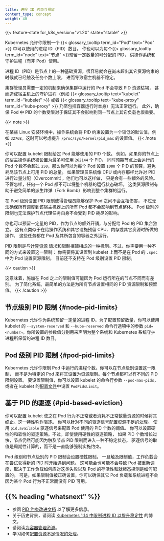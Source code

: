 ```yaml
---
title: 进程 ID 约束与预留
content_type: concept
weight: 40
---
```


<!--
reviewers:
- derekwaynecarr
title: Process ID Limits And Reservations
content_type: concept
weight: 40
-->

<!-- overview -->

{{< feature-state for_k8s_version="v1.20" state="stable" >}}

<!--
Kubernetes allow you to limit the number of process IDs (PIDs) that a
{{< glossary_tooltip term_id="Pod" text="Pod" >}} can use.
You can also reserve a number of allocatable PIDs for each {{< glossary_tooltip term_id="node" text="node" >}}
for use by the operating system and daemons (rather than by Pods).
-->
Kubernetes 允许你限制一个 {{< glossary_tooltip term_id="Pod" text="Pod" >}}
中可以使用的进程 ID（PID）数目。
你也可以为每个{{< glossary_tooltip term_id="node" text="节点" >}}预留一定数量的可分配的 PID，
供操作系统和守护进程（而非 Pod）使用。

<!-- body -->

<!--
Process IDs (PIDs) are a fundamental resource on nodes. It is trivial to hit the
task limit without hitting any other resource limits, which can then cause
instability to a host machine.
-->
进程 ID（PID）是节点上的一种基础资源。很容易就会在尚未超出其它资源约束的时候就已经触及任务个数上限，
进而导致宿主机器不稳定。

<!--
Cluster administrators require mechanisms to ensure that Pods running in the
cluster cannot induce PID exhaustion that prevents host daemons (such as the
{{< glossary_tooltip text="kubelet" term_id="kubelet" >}} or
{{< glossary_tooltip text="kube-proxy" term_id="kube-proxy" >}},
and potentially also the container runtime) from running.
In addition, it is important to ensure that PIDs are limited among Pods in order
to ensure they have limited impact on other workloads on the same node.
-->
集群管理员需要一定的机制来确保集群中运行的 Pod 不会导致 PID 资源枯竭，
甚而造成宿主机上的守护进程（例如
{{< glossary_tooltip text="kubelet" term_id="kubelet" >}} 或者
{{< glossary_tooltip text="kube-proxy" term_id="kube-proxy" >}}
乃至包括容器运行时本身）无法正常运行。
此外，确保 Pod 中 PID 的个数受限对于保证其不会影响到同一节点上其它负载也很重要。

{{< note >}}
<!--
On certain Linux installations, the operating system sets the PIDs limit to a low default,
such as `32768`. Consider raising the value of `/proc/sys/kernel/pid_max`.
-->
在某些 Linux 安装环境中，操作系统会将 PID 约束设置为一个较低的默认值，例如
`32768`。这时可以考虑提升 `/proc/sys/kernel/pid_max` 的设置值。
{{< /note >}}

<!--
You can configure a kubelet to limit the number of PIDs a given Pod can consume.
For example, if your node's host OS is set to use a maximum of `262144` PIDs and
expect to host less than `250` Pods, one can give each Pod a budget of `1000`
PIDs to prevent using up that node's overall number of available PIDs. If the
admin wants to overcommit PIDs similar to CPU or memory, they may do so as well
with some additional risks. Either way, a single Pod will not be able to bring
the whole machine down. This kind of resource limiting helps to prevent simple
fork bombs from affecting operation of an entire cluster.
-->
你可以配置 kubelet 限制给定 Pod 能够使用的 PID 个数。
例如，如果你的节点上的宿主操作系统被设置为最多可使用 `262144` 个 PID，
同时预期节点上会运行的 Pod 个数不会超过 `250`，那么你可以为每个 Pod 设置 `1000` 个 PID
的预算，避免耗尽该节点上可用 PID 的总量。
如果管理员系统像 CPU 或内存那样允许对 PID 进行过量分配（Overcommit），他们也可以这样做，
只是会有一些额外的风险。不管怎样，任何一个 Pod 都不可以将整个机器的运行状态破坏。
这类资源限制有助于避免简单的派生炸弹（Fork Bomb）影响到整个集群的运行。

<!--
Per-Pod PID limiting allows administrators to protect one Pod from another, but
does not ensure that all Pods scheduled onto that host are unable to impact the node overall.
Per-Pod limiting also does not protect the node agents themselves from PID exhaustion.

You can also reserve an amount of PIDs for node overhead, separate from the
allocation to Pods. This is similar to how you can reserve CPU, memory, or other
resources for use by the operating system and other facilities outside of Pods
and their containers.
-->
在 Pod 级别设置 PID 限制使得管理员能够保护 Pod 之间不会互相伤害，
不过无法确保所有调度到该宿主机器上的所有 Pod 都不会影响到节点整体。
Pod 级别的限制也无法保护节点代理任务自身不会受到 PID 耗尽的影响。

你也可以预留一定量的 PID，作为节点的额外开销，与分配给 Pod 的 PID 集合独立。
这有点类似于在给操作系统和其它设施预留 CPU、内存或其它资源时所做的操作，
这些任务都在 Pod 及其所包含的容器之外运行。

<!--
PID limiting is a an important sibling to [compute
resource](/docs/concepts/configuration/manage-resources-containers/) requests
and limits. However, you specify it in a different way: rather than defining a
Pod's resource limit in the `.spec` for a Pod, you configure the limit as a
setting on the kubelet. Pod-defined PID limits are not currently supported.
-->
PID 限制是与[计算资源](/zh-cn/docs/concepts/configuration/manage-resources-containers/)
请求和限制相辅相成的一种机制。不过，你需要用一种不同的方式来设置这一限制：
你需要将其设置到 kubelet 上而不是在 Pod 的 `.spec` 中为 Pod 设置资源限制。
目前还不支持在 Pod 级别设置 PID 限制。

{{< caution >}}
<!--
This means that the limit that applies to a Pod may be different depending on
where the Pod is scheduled. To make things simple, it's easiest if all Nodes use
the same PID resource limits and reservations.
-->
这意味着，施加在 Pod 之上的限制值可能因为 Pod 运行所在的节点不同而有差别。
为了简化系统，最简单的方法是为所有节点设置相同的 PID 资源限制和预留值。
{{< /caution >}}

<!--
## Node PID limits

Kubernetes allows you to reserve a number of process IDs for the system use. To
configure the reservation, use the parameter `pid=<number>` in the
`--system-reserved` and `--kube-reserved` command line options to the kubelet.
The value you specified declares that the specified number of process IDs will
be reserved for the system as a whole and for Kubernetes system daemons
respectively.
-->
## 节点级别 PID 限制   {#node-pid-limits}

Kubernetes 允许你为系统预留一定量的进程 ID。为了配置预留数量，你可以使用
kubelet 的 `--system-reserved` 和 `--kube-reserved` 命令行选项中的参数
`pid=<number>`。你所设置的参数值分别用来声明为整个系统和 Kubernetes
系统守护进程所保留的进程 ID 数目。

<!--
## Pod PID limits

Kubernetes allows you to limit the number of processes running in a Pod. You
specify this limit at the node level, rather than configuring it as a resource
limit for a particular Pod. Each Node can have a different PID limit.  
To configure the limit, you can specify the command line parameter `--pod-max-pids`
to the kubelet, or set `PodPidsLimit` in the kubelet
[configuration file](/docs/tasks/administer-cluster/kubelet-config-file/).
-->
## Pod 级别 PID 限制   {#pod-pid-limits}

Kubernetes 允许你限制 Pod 中运行的进程个数。你可以在节点级别设置这一限制，
而不是为特定的 Pod 来将其设置为资源限制。每个节点都可以有不同的 PID 限制设置。
要设置限制值，你可以设置 kubelet 的命令行参数 `--pod-max-pids`，或者在 kubelet
的[配置文件](/zh-cn/docs/tasks/administer-cluster/kubelet-config-file/)中设置
`PodPidsLimit`。

<!--
## PID based eviction

You can configure kubelet to start terminating a Pod when it is misbehaving and consuming abnormal amount of resources.
This feature is called eviction. You can
[Configure Out of Resource Handling](/docs/concepts/scheduling-eviction/node-pressure-eviction/)
for various eviction signals.
Use `pid.available` eviction signal to configure the threshold for number of PIDs used by Pod.
You can set soft and hard eviction policies.
However, even with the hard eviction policy, if the number of PIDs growing very fast,
node can still get into unstable state by hitting the node PIDs limit.
Eviction signal value is calculated periodically and does NOT enforce the limit.
-->
## 基于 PID 的驱逐    {#pid-based-eviction}

你可以配置 kubelet 使之在 Pod 行为不正常或者消耗不正常数量资源的时候将其终止。这一特性称作驱逐。
你可以针对不同的驱逐信号[配置资源不足的处理](/zh-cn/docs/concepts/scheduling-eviction/node-pressure-eviction/)。
使用 `pid.available` 驱逐信号来配置 Pod 使用的 PID 个数的阈值。
你可以设置硬性的和软性的驱逐策略。不过，即使使用硬性的驱逐策略，
如果 PID 个数增长过快，节点仍然可能因为触及节点 PID 限制而进入一种不稳定状态。
驱逐信号的取值是周期性计算的，而不是一直能够强制实施约束。

<!--
PID limiting - per Pod and per Node sets the hard limit.
Once the limit is hit, workload will start experiencing failures when trying to get a new PID.
It may or may not lead to rescheduling of a Pod,
depending on how workload reacts on these failures and how liveness and readiness
probes are configured for the Pod. However, if limits were set correctly,
you can guarantee that other Pods workload and system processes will not run out of PIDs
when one Pod is misbehaving.
-->
Pod 级别和节点级别的 PID 限制会设置硬性限制。
一旦触及限制值，工作负载会在尝试获得新的 PID 时开始遇到问题。
这可能会也可能不会导致 Pod 被重新调度，取决于工作负载如何应对这类失败以及
Pod 的存活性和就绪态探测是如何配置的。
可是，如果限制值被正确设置，你可以确保其它 Pod 负载和系统进程不会因为某个
Pod 行为不正常而没有 PID 可用。

## {{% heading "whatsnext" %}}

<!--
- Refer to the [PID Limiting enhancement document](https://github.com/kubernetes/enhancements/blob/097b4d8276bc9564e56adf72505d43ce9bc5e9e8/keps/sig-node/20190129-pid-limiting.md) for more information.
- For historical context, read
  [Process ID Limiting for Stability Improvements in Kubernetes 1.14](/blog/2019/04/15/process-id-limiting-for-stability-improvements-in-kubernetes-1.14/).
- Read [Managing Resources for Containers](/docs/concepts/configuration/manage-resources-containers/).
- Learn how to [Configure Out of Resource Handling](/docs/concepts/scheduling-eviction/node-pressure-eviction/).
-->
- 参阅 [PID 约束改进文档](https://github.com/kubernetes/enhancements/blob/097b4d8276bc9564e56adf72505d43ce9bc5e9e8/keps/sig-node/20190129-pid-limiting.md)
  以了解更多信息。
- 关于历史背景，请阅读
  [Kubernetes 1.14 中限制进程 ID 以提升稳定性](/blog/2019/04/15/process-id-limiting-for-stability-improvements-in-kubernetes-1.14/)
  的博文。
- 请阅读[为容器管理资源](/zh-cn/docs/concepts/configuration/manage-resources-containers/)。
- 学习如何[配置资源不足情况的处理](/zh-cn/docs/concepts/scheduling-eviction/node-pressure-eviction/)。

